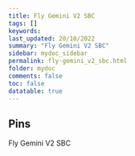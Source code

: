 ```yaml
---
title: Fly Gemini V2 SBC
tags: []
keywords: 
last_updated: 20/10/2022
summary: "Fly Gemini V2 SBC"
sidebar: mydoc_sidebar
permalink: fly-gemini_v2_sbc.html
folder: mydoc
comments: false
toc: false
datatable: true
---
```

## Pins
Fly Gemini V2 SBC
